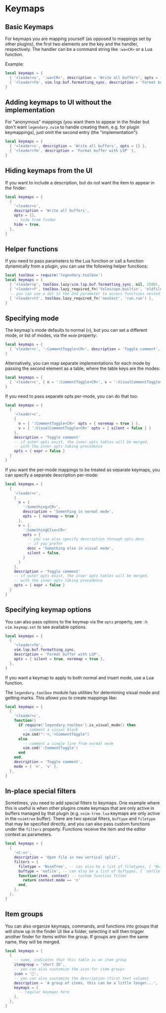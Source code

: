# Keymaps

## Basic Keymaps

For keymaps you are mapping yourself (as opposed to mappings set by other plugins),
the first two elements are the key and the handler, respectively. The handler
can be a command string like `:wa<CR>` or a Lua function.

Example:

```lua
local keymaps = {
  { '<leader>s', ':wa<CR>', description = 'Write all buffers', opts = {} },
  { '<leader>fm', vim.lsp.buf.formatting_sync, description = 'Format buffer with LSP' },
}
```

## Adding keymaps to UI without the implementation

For "anonymous" mappings (you want them to appear in the finder but don't want `legendary.nvim`
to handle creating them, e.g. for plugin keymappings), just omit the second entry (the "implementation"):

```lua
local keymaps = {
  { '<leader>s', description = 'Write all buffers', opts = {} },
  { '<leader>fm', description = 'Format buffer with LSP' },
}
```

## Hiding keymaps from the UI

If you want to include a description, but do _not_ want the item to appear in the finder:

```lua
local keymaps = {
  {
    '<leader>s',
    description = 'Write all buffers',
    opts = {},
    -- hide from finder
    hide = true,
  },
}
```

## Helper functions

If you need to pass parameters to the Lua function or call a function dynamically from a plugin,
you can use the following helper functions:

```lua
local toolbox = require('legendary.toolbox')
local keymaps = {
  { '<leader>p', toolbox.lazy(vim.lsp.buf.formatting_sync, nil, 1500), description = 'Format with 1.5s timeout' },
  { '<leader>f', toolbox.lazy_required_fn('telescope.builtin', 'oldfiles', { only_cwd = true }) },
  -- you can use a dot in the 2nd parameter to access functions nested in tables
  { '<leader>tt', toolbox.lazy_required_fn('neotest', 'run.run') },
}
```

## Specifying mode

The keymap's mode defaults to normal (`n`), but you can set a different mode, or list of modes, via
the `mode` property:

```lua
local keymaps = {
  { '<leader>c', ':CommentToggle<CR>', description = 'Toggle comment', mode = { 'n', 'v' } },
}
```

Alternatively, you can map separate implementations for each mode by passing the second
element as a table, where the table keys are the modes:

```lua
local keymaps = {
  { '<leader>c', { n = ':CommentToggle<CR>', v = ':VisualCommentToggle<CR>' }, description = 'Toggle comment' },
}
```

If you need to pass separate opts per-mode, you can do that too:

```lua
local keymaps = {
  {
    '<leader>c',
    {
      n = { ':CommentToggle<CR>' opts = { noremap = true } },
      v = { ':VisualCommentToggle<CR>' opts = { silent = false } }
    },
    description = 'Toggle comment'
    -- if outer opts exist, the inner opts tables will be merged,
    -- with the inner opts taking precedence
    opts = { expr = false }
  }
}
```

If you want the per-mode mappings to be treated as separate keymaps,
you can specify a separate description per-mode:

```lua
local keymaps = {
  {
    '<leader>c',
    {
      n = {
        ':Something<CR>',
        description = 'Something in normal mode',
        opts = { noremap = true }
      },
      v = {
        ':SomethingElse<CR>'
        opts = {
          -- you can also specify description through opts.desc
          -- if you prefer
          desc = 'Something else in visual mode',
          silent = false,
        }
      }
    },
    description = 'Toggle comment'
    -- if outer opts exist, the inner opts tables will be merged,
    -- with the inner opts taking precedence
    opts = { expr = false }
  }
}
```

## Specifying keymap options

You can also pass options to the keymap via the `opts` property, see `:h vim.keymap.set` to
see available options.

```lua
local keymaps = {
  {
    '<leader>fm',
    vim.lsp.buf.formatting_sync,
    description = 'Format buffer with LSP',
    opts = { silent = true, noremap = true },
  },
}
```

If you want a keymap to apply to both normal and insert mode, use a Lua function.

The `legendary.toolbox` module has utilities for determining visual mode and getting marks. This allows you to create
mappings like:

```lua
local keymaps = {
  {
    '<leader>c',
    function()
      if require('legendary.toolbox').is_visual_mode() then
        -- comment a visual block
        vim.cmd(":'<,'>CommentToggle")
      else
        -- comment a single line from normal mode
        vim.cmd(':CommentToggle')
      end
    end,
    description = 'Toggle comment',
    mode = { 'n', 'v' },
  },
}
```

## In-place special filters

Sometimes, you need to add special filters to keymaps. One example where this is useful is when other plugins create
keymaps that are only active in buffers managed by that plugin (e.g. `nvim-tree.lua` keymaps are only active in the
`nvimtree` buffer). There are two special filters, `buftype` and `filetype` that may be specified directly, and you
can also pass custom functions under the `filters` property. Functions receive the item and the editor context
as parameters.

```lua
local keymaps = {
  {
    '<C-v>',
    description = 'Open file in new vertical split',
    filters = {
      filetype = 'NvimTree', -- can also be a list of filetypes, { 'NvimTree', 'NeoTree' }
      buftype = 'nofile', -- can also be a list of buftypes, { 'nofile', 'acwrite' }
      function(item, context) -- custom function filter
        return context.mode == 'n'
      end,
    },
  },
}
```

## Item groups

You can also organize keymaps, commands, and functions into groups that will show up
in the finder UI like a folder, selecting it will then trigger another finder for items
within the group. If groups are given the same name, they will be merged.

```lua
local keymaps = {
  {
    -- name, indicates that this table is an item group
    itemgroup = 'short ID',
    -- you can also customize the icon for item groups
    icon = '',
    -- you can also customize the description (first text column)
    description = 'A group of items, this can be a little longer...',
    keymaps = {
      -- regular keymaps here
    },
  },
}
```
